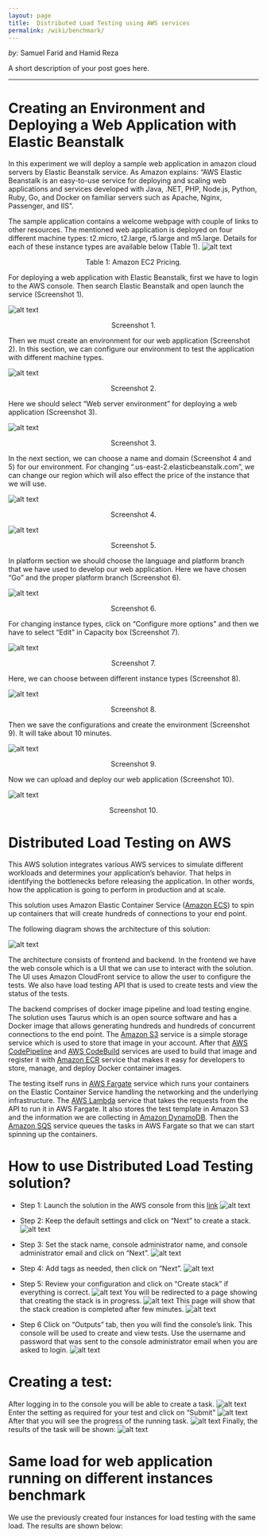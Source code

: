 ```yaml
---
layout: page
title:  Distributed Load Testing using AWS services
permalink: /wiki/benchmark/
---
```


*by:* Samuel Farid and Hamid Reza


A short description of your post goes here.

---
# Creating an Environment and Deploying a Web Application with Elastic Beanstalk

In this experiment we will deploy a sample web application in amazon cloud servers by Elastic Beanstalk service. As Amazon explains: “AWS Elastic Beanstalk is an easy-to-use service for deploying and scaling web applications and services developed with Java, .NET, PHP, Node.js, Python, Ruby, Go, and Docker on familiar servers such as Apache, Nginx, Passenger, and IIS”.

The sample application contains a welcome webpage with couple of links to other resources. The mentioned web application is deployed on four different machine types: t2.micro, t2.large, r5.large and m5.large. Details for each of these instance types are available below (Table 1).
![alt text](table.PNG "Table 1: Amazon EC2 Pricing.")
<div align="center">Table 1: Amazon EC2 Pricing.</div>

For deploying a web application with Elastic Beanstalk, first we have to login to the AWS console. Then search Elastic Beanstalk and open launch the service (Screenshot 1).
 

![alt text](1.PNG "Screenshot 1")
<div align="center">Screenshot 1.</div>


Then we must create an environment for our web application (Screenshot 2). In this section, we can configure our environment to test the application with different machine types.
 
![alt text](2.PNG "Screenshot 2")
<div align="center">Screenshot 2.</div>

Here we should select “Web server environment” for deploying a web application (Screenshot 3).
 
![alt text](3.PNG "Screenshot 3")
<div align="center">Screenshot 3.</div>




In the next section, we can choose a name and domain (Screenshot 4 and 5) for our environment. For changing “.us-east-2.elasticbeanstalk.com”, we can change our region  which will also effect the price of the instance that we will use.
 
![alt text](4.PNG "Screenshot 4")
<div align="center">Screenshot 4.</div>
 
![alt text](5.PNG "Screenshot 5")
<div align="center">Screenshot 5.</div>



In platform section we should choose the language and platform branch that we have used to develop our web application. Here we have chosen “Go” and the proper platform branch (Screenshot 6).
 
![alt text](6.PNG "Screenshot 6")
<div align="center">Screenshot 6.</div>

For changing instance types, click on “Configure more options” and then we have to select “Edit” in Capacity box (Screenshot 7).
 
![alt text](7.PNG "Screenshot 7")
<div align="center">Screenshot 7.</div>


Here, we can choose between different instance types (Screenshot 8).
 
![alt text](8.PNG "Screenshot 8")
<div align="center">Screenshot 8.</div>

Then we save the configurations and create the environment (Screenshot 9). It will take about 10 minutes.
 
![alt text](9.PNG "Screenshot 9")
<div align="center">Screenshot 9.</div>

Now we can upload and deploy our web application (Screenshot 10).
 
![alt text](10.PNG "Screenshot 10")
<div align="center">Screenshot 10.</div>


# Distributed Load Testing on AWS

This AWS solution integrates various AWS services to simulate different workloads and determines your application’s behavior. That helps in identifying the bottlenecks before releasing the application. In other words, how the application is going to perform in production and at scale.

This solution uses Amazon Elastic Container Service ([Amazon ECS](https://aws.amazon.com/ecs/)) to spin up containers that will create hundreds of connections to your end point.

The following diagram shows the architecture of this solution:


![alt text](https://d1.awsstatic.com/Solutions/Solutions%20Category%20Template%20Draft/Solution%20Architecture%20Diagrams/distributed-load-testing-on-aws-architecture.f4325edc7552df2a3977d67c491b330819e52e9f.png "AWS Distributed Load Testing architecture")

The architecture consists of frontend and backend. In the frontend we have the web console which is a UI that we can use to interact with the solution. The UI uses Amazon CloudFront service to allow the user to configure the tests. We also have load testing API that is used to create tests and view the status of the tests. 

The backend comprises of docker image pipeline and load testing engine. The solution uses Taurus which is an open source software and has a Docker image that allows generating hundreds and hundreds of concurrent connections to the end point. The [Amazon S3](https://aws.amazon.com/s3/) service is a simple storage service which is used to store that image in your account. After that [AWS CodePipeline](https://aws.amazon.com/codepipeline/) and [AWS CodeBuild](https://aws.amazon.com/codebuild/) services are used to build that image and register it with [Amazon ECR](https://aws.amazon.com/ecr/) service that makes it easy for developers to store, manage, and deploy Docker container images.

The testing itself runs in [AWS Fargate]( https://aws.amazon.com/fargate/) service which runs your containers on the Elastic Container Service handling the networking and the underlying infrastructure. The [AWS Lambda]( https://aws.amazon.com/lambda/) service that takes the requests from the API to  run it in AWS Fargate. It also stores the test template in Amazon S3 and the information we are collecting in [Amazon DynamoDB](https://aws.amazon.com/dynamodb/). Then the [Amazon SQS]( https://aws.amazon.com/sqs/) service queues the tasks in AWS Fargate so that we can start spinning up the containers.  

# How to use Distributed Load Testing solution?
- Step 1: 
Launch the solution in the AWS console from this [link]( https://aws.amazon.com/solutions/distributed-load-testing-on-aws/”)
![alt text](website.png "AWS Distributed Load Testing website")

-	Step 2:
Keep the default settings and click on “Next” to create a stack.
![alt text](step1.png "Create stack")

-	 Step 3:
Set the stack name, console administrator name, and console administrator email and click on “Next”.
![alt text](step2.png "Stack details")
-	Step 4:
Add tags as needed, then click on “Next”.
![alt text](step3.png "Stack options")
-	Step 5:
Review your configuration and click on “Create stack” if everything is correct.
![alt text](step4.png "Stack review")
You will be redirected to a page showing that creating the stack is in progress.
![alt text](step5.png "Stack create in progress")
This page will show that the stack creation is completed after few minutes.
![alt text](step6.png "Stack create complete")


-	Step 6 
Click on “Outputs” tab, then you will find the console’s link. This console will be used to create and view tests. Use the username and password that was sent to the console administrator email when you are asked to login.
![alt text](step7.png "Outputs tab")

# Creating a test:
After logging in to the console you will be able to create a task.
![alt text](step9.png "Console interface")
Enter the setting as required for your test and click on “Submit”
![alt text](step10.png "Create a load test")
After that you will see the progress of the running task.
![alt text](step11.png "Running task")
Finally, the results of the task will be shown:
![alt text](step13.png "Running task")

# Same load for web application running on different instances benchmark
We use the previously created four instances for load testing with the same load. The results are shown below:

